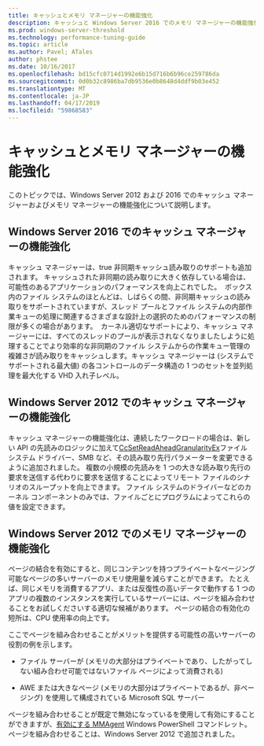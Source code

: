 ```yaml
---
title: キャッシュとメモリ マネージャーの機能強化
description: キャッシュと Windows Server 2016 でのメモリ マネージャーの機能強化
ms.prod: windows-server-threshold
ms.technology: performance-tuning-guide
ms.topic: article
ms.author: Pavel; ATales
author: phstee
ms.date: 10/16/2017
ms.openlocfilehash: bd15cfc0714d1992e6b15d716b6b96ce259786da
ms.sourcegitcommit: 0d0b32c8986ba7db9536e0b8648d4ddf9b03e452
ms.translationtype: MT
ms.contentlocale: ja-JP
ms.lasthandoff: 04/17/2019
ms.locfileid: "59868583"
---
```

# <a name="cache-and-memory-manager-improvements"></a>キャッシュとメモリ マネージャーの機能強化

このトピックでは、Windows Server 2012 および 2016 でのキャッシュ マネージャーおよびメモリ マネージャーの機能強化について説明します。

## <a name="cache-manager-improvements-in-windows-server-2016"></a>Windows Server 2016 でのキャッシュ マネージャーの機能強化
キャッシュ マネージャーは、true 非同期キャッシュ読み取りのサポートも追加されます。
キャッシュされた非同期の読み取りに大きく依存している場合は、可能性のあるアプリケーションのパフォーマンスを向上これでした。  ボックス内のファイル システムのほとんどは、しばらくの間、非同期キャッシュの読み取りをサポートされていますが、スレッド プールとファイル システムの内部作業キューの処理に関連するさまざまな設計上の選択のためのパフォーマンスの制限が多くの場合があります。  カーネル適切なサポートにより、キャッシュ マネージャーには、すべてのスレッドのプールが表示されなくなりましたしように処理することでより効率的な非同期のファイル システムからの作業キュー管理の複雑さが読み取りをキャッシュします。キャッシュ マネージャーは (システムでサポートされる最大値) の各コントロールのデータ構造の 1 つのセットを並列処理を最大化する VHD 入れ子レベル。


## <a name="cache-manager-improvements-in-windows-server-2012"></a>Windows Server 2012 でのキャッシュ マネージャーの機能強化
キャッシュ マネージャーの機能強化は、連続したワークロードの場合は、新しい API の先読みのロジックに加えて[CcSetReadAheadGranularityEx](https://msdn.microsoft.com/library/windows/hardware/hh406341.aspx)ファイル システム ドライバー、SMB など、その読み取り先行パラメーターを変更できるように追加されました。 複数の小規模の先読みを 1 つの大きな読み取り先行の要求を送信する代わりに要求を送信することによってリモート ファイルのシナリオのスループットを向上できます。 ファイル システムのドライバーなどのカーネル コンポーネントのみでは、ファイルごとにプログラムによってこれらの値を設定できます。

## <a name="memory-manager-improvements-in-windows-server-2012"></a>Windows Server 2012 でのメモリ マネージャーの機能強化
ページの結合を有効にすると、同じコンテンツを持つプライベートなページング可能なページの多いサーバーのメモリ使用量を減らすことができます。 たとえば、同じメモリを消費するアプリ、または反復性の高いデータで動作する 1 つのアプリの複数のインスタンスを実行しているサーバーには、ページを組み合わせることをお試しくださいする適切な候補があります。 ページの結合の有効化の短所は、CPU 使用率の向上です。

ここでページを組み合わせることがメリットを提供する可能性の高いサーバーの役割の例を示します。

-   ファイル サーバーが (メモリの大部分はプライベートであり、したがってしない組み合わせ可能ではないファイル ページによって消費される)

-   AWE または大きなページ (メモリの大部分はプライベートであるが、非ページング) を使用して構成されている Microsoft SQL サーバー

ページを組み合わせることが既定で無効になっているを使用して有効にすることができますが、[有効にする MMAgent](https://technet.microsoft.com/library/jj658954.aspx) Windows PowerShell コマンドレット。 ページを組み合わせることは、Windows Server 2012 で追加されました。
